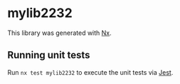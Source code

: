 # mylib2232

This library was generated with [Nx](https://nx.dev).

## Running unit tests

Run `nx test mylib2232` to execute the unit tests via [Jest](https://jestjs.io).
